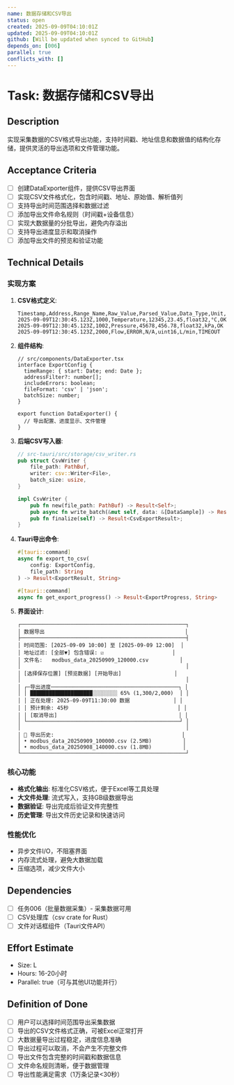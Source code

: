 ```yaml
---
name: 数据存储和CSV导出
status: open
created: 2025-09-09T04:10:01Z
updated: 2025-09-09T04:10:01Z
github: [Will be updated when synced to GitHub]
depends_on: [006]
parallel: true
conflicts_with: []
---
```


# Task: 数据存储和CSV导出

## Description

实现采集数据的CSV格式导出功能，支持时间戳、地址信息和数据值的结构化存储，提供灵活的导出选项和文件管理功能。

## Acceptance Criteria

- [ ] 创建DataExporter组件，提供CSV导出界面
- [ ] 实现CSV文件格式化，包含时间戳、地址、原始值、解析值列
- [ ] 支持导出时间范围选择和数据过滤
- [ ] 添加导出文件命名规则（时间戳+设备信息）
- [ ] 实现大数据量的分批导出，避免内存溢出
- [ ] 支持导出进度显示和取消操作
- [ ] 添加导出文件的预览和验证功能

## Technical Details

### 实现方案

1. **CSV格式定义**:
   ```csv
   Timestamp,Address,Range_Name,Raw_Value,Parsed_Value,Data_Type,Unit,Status
   2025-09-09T12:30:45.123Z,1000,Temperature,12345,23.45,float32,°C,OK
   2025-09-09T12:30:45.123Z,1002,Pressure,45678,456.78,float32,kPa,OK
   2025-09-09T12:30:45.123Z,2000,Flow,ERROR,N/A,uint16,L/min,TIMEOUT
   ```

2. **组件结构**:
   ```tsx
   // src/components/DataExporter.tsx
   interface ExportConfig {
     timeRange: { start: Date; end: Date };
     addressFilter?: number[];
     includeErrors: boolean;
     fileFormat: 'csv' | 'json';
     batchSize: number;
   }
   
   export function DataExporter() {
     // 导出配置、进度显示、文件管理
   }
   ```

3. **后端CSV写入器**:
   ```rust
   // src-tauri/src/storage/csv_writer.rs
   pub struct CsvWriter {
       file_path: PathBuf,
       writer: csv::Writer<File>,
       batch_size: usize,
   }
   
   impl CsvWriter {
       pub fn new(file_path: PathBuf) -> Result<Self>;
       pub async fn write_batch(&mut self, data: &[DataSample]) -> Result<()>;
       pub fn finalize(self) -> Result<CsvExportResult>;
   }
   ```

4. **Tauri导出命令**:
   ```rust
   #[tauri::command]
   async fn export_to_csv(
       config: ExportConfig,
       file_path: String
   ) -> Result<ExportResult, String>
   
   #[tauri::command]
   async fn get_export_progress() -> Result<ExportProgress, String>
   ```

5. **界面设计**:
   ```
   ┌─────────────────────────────────────────────────────┐
   │ 数据导出                                             │
   ├─────────────────────────────────────────────────────┤
   │ 时间范围: [2025-09-09 10:00] 至 [2025-09-09 12:00]  │
   │ 地址过滤: [全部▼] 包含错误: ☑️                      │
   │ 文件名:   modbus_data_20250909_120000.csv          │
   │                                                     │
   │ [选择保存位置] [预览数据] [开始导出]                 │
   │                                                     │
   │ ┌─导出进度─────────────────────────────────────────┐ │
   │ │ ████████████████████░░░░░░░░ 65% (1,300/2,000)  │ │
   │ │ 正在处理: 2025-09-09T11:30:00 数据              │ │
   │ │ 预计剩余: 45秒                                   │ │
   │ │ [取消导出]                                       │ │
   │ └─────────────────────────────────────────────────┘ │
   │                                                     │
   │ 📁 导出历史:                                         │
   │ • modbus_data_20250909_100000.csv (2.5MB)          │
   │ • modbus_data_20250908_140000.csv (1.8MB)          │
   └─────────────────────────────────────────────────────┘
   ```

### 核心功能
- **格式化输出**: 标准化CSV格式，便于Excel等工具处理
- **大文件处理**: 流式写入，支持GB级数据导出
- **数据验证**: 导出完成后验证文件完整性
- **历史管理**: 导出文件历史记录和快速访问

### 性能优化
- 异步文件I/O，不阻塞界面
- 内存流式处理，避免大数据加载
- 压缩选项，减少文件大小

## Dependencies

- [ ] 任务006（批量数据采集）- 采集数据可用
- [ ] CSV处理库（csv crate for Rust）
- [ ] 文件对话框组件（Tauri文件API）

## Effort Estimate

- Size: L
- Hours: 16-20小时
- Parallel: true（可与其他UI功能并行）

## Definition of Done

- [ ] 用户可以选择时间范围导出采集数据
- [ ] 导出的CSV文件格式正确，可被Excel正常打开
- [ ] 大数据量导出过程稳定，进度信息准确
- [ ] 导出过程可以取消，不会产生不完整文件
- [ ] 导出文件包含完整的时间戳和数据信息
- [ ] 文件命名规则清晰，便于数据管理
- [ ] 导出性能满足需求（1万条记录<30秒）